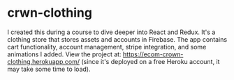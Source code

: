 # crwn-clothing

I created this during a course to dive deeper into React and Redux. It's a clothing store that stores assets and accounts in Firebase. The app contains
cart functionality, account management, stripe integration, and some animations I added. View the project at: https://ecom-crown-clothing.herokuapp.com/ (since it's deployed on a free Heroku account, it may take some time to load).
